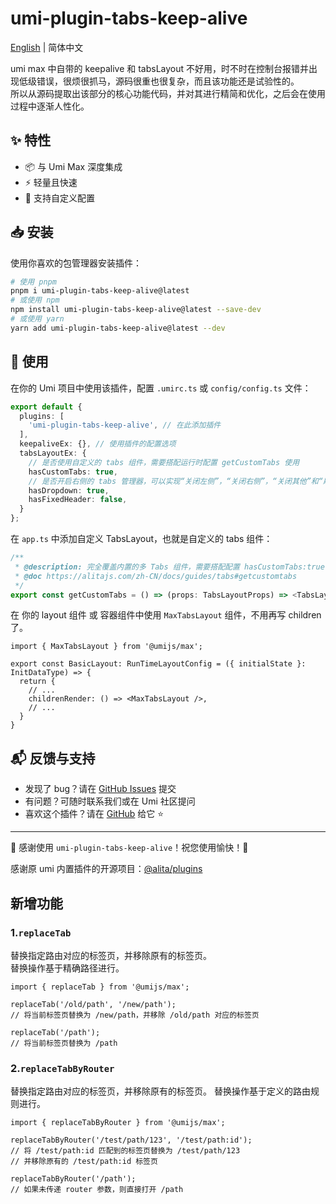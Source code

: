 # umi-plugin-tabs-keep-alive

[English](./README.EN.md) | 简体中文


umi max 中自带的 keepalive 和 tabsLayout 不好用，时不时在控制台报错并出现低级错误，很烦很抓马，源码很重也很复杂，而且该功能还是试验性的。  
所以从源码提取出该部分的核心功能代码，并对其进行精简和优化，之后会在使用过程中逐渐人性化。

## ✨ 特性

- 📦 与 Umi Max 深度集成
- ⚡ 轻量且快速
- 🔧 支持自定义配置

## 📥 安装

使用你喜欢的包管理器安装插件：

```bash
# 使用 pnpm
pnpm i umi-plugin-tabs-keep-alive@latest
# 或使用 npm
npm install umi-plugin-tabs-keep-alive@latest --save-dev
# 或使用 yarn
yarn add umi-plugin-tabs-keep-alive@latest --dev
````

## 🔨 使用

在你的 Umi 项目中使用该插件，配置 `.umirc.ts` 或 `config/config.ts` 文件：

```ts
export default {
  plugins: [
    'umi-plugin-tabs-keep-alive', // 在此添加插件
  ],
  keepaliveEx: {}, // 使用插件的配置选项
  tabsLayoutEx: {
    // 是否使用自定义的 tabs 组件，需要搭配运行时配置 getCustomTabs 使用
    hasCustomTabs: true,
    // 是否开启右侧的 tabs 管理器，可以实现“关闭左侧”，“关闭右侧”，“关闭其他”和“刷新”等功能。
    hasDropdown: true,
    hasFixedHeader: false,
  }
};
```

在 `app.ts` 中添加自定义 TabsLayout，也就是自定义的 tabs 组件：

```ts
/**
 * @description: 完全覆盖内置的多 Tabs 组件，需要搭配配置 hasCustomTabs:true 使用
 * @doc https://alitajs.com/zh-CN/docs/guides/tabs#getcustomtabs
 */
export const getCustomTabs = () => (props: TabsLayoutProps) => <TabsLayout {...props} />
```

在 你的 layout 组件 或 容器组件中使用 `MaxTabsLayout` 组件，不用再写 children 了。

```tsx
import { MaxTabsLayout } from '@umijs/max';

export const BasicLayout: RunTimeLayoutConfig = ({ initialState }: InitDataType) => {
  return {
    // ...
    childrenRender: () => <MaxTabsLayout />,
    // ...
  }
}
```

## 📬 反馈与支持

* 发现了 bug？请在 [GitHub Issues](https://github.com/aiyoudiao/umi-plugin-tabs-keep-alive/issues) 提交
* 有问题？可随时联系我们或在 Umi 社区提问
* 喜欢这个插件？请在 [GitHub](https://github.com/aiyoudiao/umi-plugin-tabs-keep-alive) 给它 ⭐️

---

🌟 感谢使用 `umi-plugin-tabs-keep-alive`！祝您使用愉快！🎉

感谢原 umi 内置插件的开源项目：[@alita/plugins](https://github.com/alitajs/alita/tree/master/packages/plugins)


## 新增功能

### 1.`replaceTab`
替换指定路由对应的标签页，并移除原有的标签页。  
替换操作基于精确路径进行。

```tsx
import { replaceTab } from '@umijs/max';

replaceTab('/old/path', '/new/path'); 
// 将当前标签页替换为 /new/path，并移除 /old/path 对应的标签页

replaceTab('/path'); 
// 将当前标签页替换为 /path
````

### 2.`replaceTabByRouter`

替换指定路由对应的标签页，并移除原有的标签页。
替换操作基于定义的路由规则进行。

```tsx
import { replaceTabByRouter } from '@umijs/max';

replaceTabByRouter('/test/path/123', '/test/path:id'); 
// 将 /test/path:id 匹配到的标签页替换为 /test/path/123
// 并移除原有的 /test/path:id 标签页

replaceTabByRouter('/path'); 
// 如果未传递 router 参数，则直接打开 /path
```

